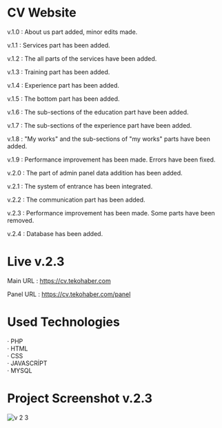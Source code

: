 # CV Website

v.1.0 : About us part added, minor edits made.

v.1.1 : Services part has been added.

v.1.2 : The all parts of the services have been added.

v.1.3 : Training part has been added.

v.1.4 : Experience part has been added.

v.1.5 : The bottom part has been added.

v.1.6 : The sub-sections of the education part have been added.

v.1.7 : The sub-sections of the experience part have been added.

v.1.8 : "My works" and the sub-sections of "my works" parts have been added.

v.1.9 : Performance improvement has been made. Errors have been fixed.

v.2.0 : The part of admin panel data addition has been added.

v.2.1 : The system of entrance has been integrated.

v.2.2 : The communication part has been added.

v.2.3 : Performance improvement has been made. Some parts have been removed.

v.2.4 : Database has been added.

# Live v.2.3

Main URL : https://cv.tekohaber.com

Panel URL : https://cv.tekohaber.com/panel

# Used Technologies

· PHP<br>
· HTML<br>
· CSS<br>
· JAVASCRİPT<br>
· MYSQL<br>

# Project Screenshot v.2.3
![v 2 3](https://user-images.githubusercontent.com/40199261/127152197-92ff3ed2-9fa8-4a43-bed8-cf03ea5f8ae2.png)












 
